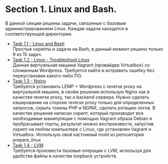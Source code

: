 # Section 1. Linux and Bash.
В данной секции решены задачи, связанные с базовым администрированием Linux. Каждая задача находится в соответствующей директории.
- [Task 1.1 - Linux and Bash](https://github.com/atomauto/itransition_tasks/tree/6d049f09d2b6c8a92cb9c282af4edba4ef786487/Section%201/Task%201.1%20-%20Linux%20and%20Bash%20-%20General%20tasks)  
Простые скрипты и задачи на Bash, в данный момент решено только 9 из 15 задач.
- [Task 1.2 - Linux - Troubleshoot Linux](https://github.com/atomauto/itransition_tasks/tree/6d049f09d2b6c8a92cb9c282af4edba4ef786487/Section%201/Task%201.2%20-%20Linux%20-%20Troubleshoot%20linux)  
Данная виртуальная машина Vagrant (провайдер Virtualbox) со сломанным Wordpress. Требуется найти и исправить ошибку без переустановки какого-либо ПО.
- [Task 1.3 - Nginx](https://github.com/atomauto/itransition_tasks/tree/6d049f09d2b6c8a92cb9c282af4edba4ef786487/Section%201/Task%201.3%20-%20Nginx)  
Требуется установить LEMP + Wordpress c reverse proxy на виртуальной машине, в своём решении использую Nginx как в качестве reverse proxy, так и backend сервера. Нужно сделать кэширование на стороне reverse proxy только для определенных запросов, скрыть токены PHP и NGINX, сделать ротацию логов. В качестве решения написан скрипт, который производит все необходимые манипуляции с помощью Vagrant образа Debian и пробрасывает порты, результат можно воспроизвести, запустив скрипт на любом компьютере с Linux, где установлен Vagrant и Virtualbox. Использую свой кастомный motd из репозитория prepare_linux
- [Task 1.4 - LVM](https://github.com/atomauto/itransition_tasks/tree/0627076a58c2c7d2e2e56bd66f866b8f934e460d/Section%201/Task%201.4%20-LVM)  
Требуется произвести базовые операции с LVM, используя для удобства файлы в качестве loopback устройств.